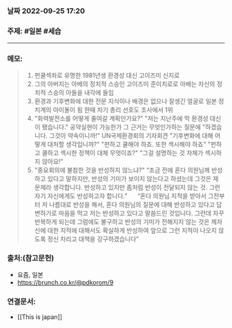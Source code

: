 ### 날짜 2022-09-25 17:20


### 주제: #일본 #세습 

----
### 메모:
>1. 펀쿨섹좌로 유명한 1981년생 환경성 대신 고이즈미 신지로
>2. 그의 아버지는 아베의 정치적 스승인 고이즈미 준이치로로 아베는 자신의 정치적 스승의 아들을 내각에 들임
>3. 환경과 기후변화에 대한 전문 지식이나 배경은 없으나 잘생긴 얼굴로 일본 정치계의 아이돌이 됨 한때 차기 총리 선호도 조사에서 1위 
>4. "화력발전소를 어떻게 줄여갈 계획인가요?"
>   "저는 지난주에 막 환경성 대신이 됐습니다."
>   공약실현이 가능한가 그 근거는 무엇인가하는 질문에 
>   "하겠습니다. 그것이 약속이니까!"
>   UN국제환경회의 기자회견
>   "기후변화에 대해 어떻게 대처할 생각입니까?"
>   "펀하고 쿨해야 하죠. 또한 섹시해야 하죠"
>   "펀하고 쿨하고 섹시한 정책이 대체 무엇이죠?"
>   "그걸 설명하는 것 자체가 섹시하지 않아요!"
>   5. "중요회의에 불참한 것을 반성하지 않느냐?"
>       “조금 전에 혼다 의원님께 반성하고 있다고 말하지만, 반성의 기미가 보이지 않는다고 하셨는데 그것은 제 문제라 생각합니다. 반성하고 있지만 좀처럼 반성이 전달되지 않는 것. 그런 자기 자신에게도 반성하고자 합니다.”     
> 	“혼다 의원님 지적을 받아서 그전부터 저 나름대로 반성을 해서, 혼다 의원님의 질문에 대해 반성하고 있다고 답변하기로 마음을 먹고 저는 반성하고 있다고 말씀드린 것입니다. 그런데 자꾸 반복하게 되는데 그럼에도 불구하고 반성의 기미가 전해지지 않는 것은 제자신에 대한 지적에 대해서도 확실하게 반성하여 앞으로 그런 지적이 나오지 않도록 정신 차리고 대책을 강구하겠습니다”
> 	


### 출처:(참고문헌)
- 요즘, 일본 
- https://brunch.co.kr/@pdkorom/9


### 연결문서:
* [[This is japan]] 
